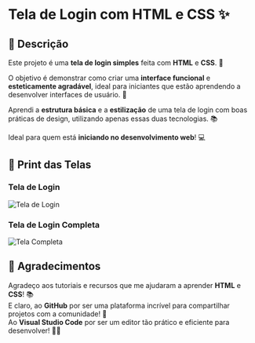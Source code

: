 # Tela de Login com HTML e CSS ✨

## 📝 Descrição

Este projeto é uma **tela de login simples** feita com **HTML** e **CSS**. 🚀

O objetivo é demonstrar como criar uma **interface funcional** e **esteticamente agradável**, ideal para iniciantes que estão aprendendo a desenvolver interfaces de usuário. 🎨

Aprendi a **estrutura básica** e a **estilização** de uma tela de login com boas práticas de design, utilizando apenas essas duas tecnologias. 📚

Ideal para quem está **iniciando no desenvolvimento web**! 💻

## 📸 Print das Telas

### Tela de Login
![Tela de Login](https://i.imgur.com/c0C50be.jpg)

### Tela de Login Completa
![Tela Completa](https://i.imgur.com/CXIIxvo.jpg)

## 🤗 Agradecimentos

Agradeço aos tutoriais e recursos que me ajudaram a aprender **HTML** e **CSS**! 📚  
E claro, ao **GitHub** por ser uma plataforma incrível para compartilhar projetos com a comunidade! 💙  
Ao **Visual Studio Code** por ser um editor tão prático e eficiente para desenvolver! 👨‍💻


